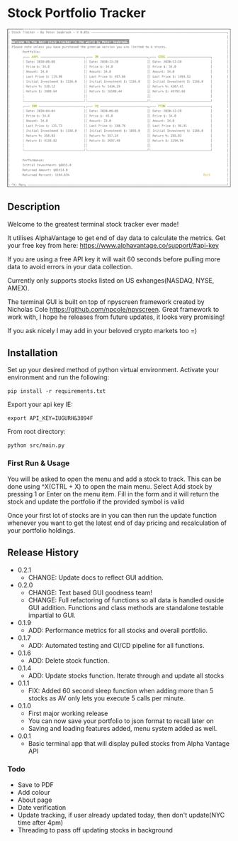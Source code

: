 # Stock Portfolio Tracker
![Main screen image](img/mainscreen.png)


## Description
Welcome to the greatest terminal stock tracker ever made!

It utilises AlphaVantage to get end of day data to 
calculate the metrics. Get your free key from here: https://www.alphavantage.co/support/#api-key

If you are using a free API key it will wait 60 
seconds before pulling more data to avoid errors in 
your data collection.

Currently only supports stocks listed on US exhanges(NASDAQ, NYSE, AMEX).

The terminal GUI is built on top of npyscreen framework created by Nicholas Cole https://github.com/npcole/npyscreen.
Great framework to work with, I hope he releases from future updates, it looks very promising!

If you ask nicely I may add in your beloved crypto markets too =)

## Installation
Set up your desired method of python virtual environment.
Activate your environment and run the following:
```
pip install -r requirements.txt
```
Export your api key IE:
```
export API_KEY=IUGURH&3894F
```
From root directory:
```
python src/main.py
```
### First Run & Usage
You will be asked to open the menu and add a stock to track. This can be done using 
^X(CTRL + X) to open the main menu. Select Add stock by pressing 1 or Enter on the 
menu item. Fill in the form and it will return the stock and update the portfolio if 
the provided symbol is valid

Once your first lot of stocks are in you can then run the 
update function whenever you want to get the latest end of day 
pricing and recalculation of your portfolio holdings.

## Release History

* 0.2.1
    * CHANGE: Update docs to reflect GUI addition.
* 0.2.0
    * CHANGE: Text based GUI goodness team!
    * CHANGE: Full refactoring of functions so all data is handled ouside GUI addition.
    Functions and class methods are standalone testable impartial to GUI.
* 0.1.9
    * ADD: Performance metrics for all stocks and overall portfolio.
* 0.1.7
    * ADD: Automated testing and CI/CD pipeline for all functions.
* 0.1.6
    * ADD: Delete stock function.
* 0.1.4
    * ADD: Update stocks function. Iterate through and update all stocks
* 0.1.1
    * FIX: Added 60 second sleep function when adding more than 5 stocks as AV
    only lets you execute 5 calls per minute.
* 0.1.0
    * First major working release
    * You can now save your portfolio to json format to recall later on
    * Saving and loading features added, menu system added as well.
* 0.0.1
    * Basic terminal app that will display pulled stocks from Alpha Vantage API


### Todo

- Save to PDF
- Add colour
- About page
- Date verification
- Update tracking, if user already updated today, then don't update(NYC time after 4pm)
- Threading to pass off updating stocks in background


